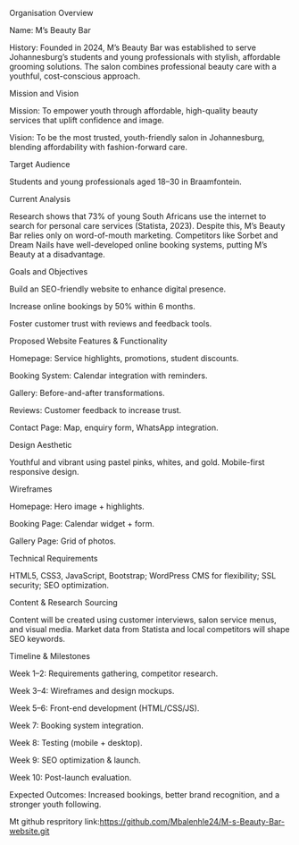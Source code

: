 Organisation Overview



Name: M’s Beauty Bar

History: Founded in 2024, M’s Beauty Bar was established to serve Johannesburg’s students and young professionals with stylish, affordable grooming solutions. The salon combines professional beauty care with a youthful, cost-conscious approach.



Mission and Vision



Mission: To empower youth through affordable, high-quality beauty services that uplift confidence and image.

Vision: To be the most trusted, youth-friendly salon in Johannesburg, blending affordability with fashion-forward care.



Target Audience



Students and young professionals aged 18–30 in Braamfontein.



Current Analysis



Research shows that 73% of young South Africans use the internet to search for personal care services (Statista, 2023). Despite this, M’s Beauty Bar relies only on word-of-mouth marketing. Competitors like Sorbet and Dream Nails have well-developed online booking systems, putting M’s Beauty at a disadvantage.



Goals and Objectives



Build an SEO-friendly website to enhance digital presence.



Increase online bookings by 50% within 6 months.



Foster customer trust with reviews and feedback tools.



Proposed Website Features \& Functionality



Homepage: Service highlights, promotions, student discounts.



Booking System: Calendar integration with reminders.



Gallery: Before-and-after transformations.



Reviews: Customer feedback to increase trust.



Contact Page: Map, enquiry form, WhatsApp integration.



Design Aesthetic



Youthful and vibrant using pastel pinks, whites, and gold. Mobile-first responsive design.



Wireframes



Homepage: Hero image + highlights.



Booking Page: Calendar widget + form.



Gallery Page: Grid of photos.



Technical Requirements



HTML5, CSS3, JavaScript, Bootstrap; WordPress CMS for flexibility; SSL security; SEO optimization.



Content \& Research Sourcing



Content will be created using customer interviews, salon service menus, and visual media. Market data from Statista and local competitors will shape SEO keywords.



Timeline \& Milestones



Week 1–2: Requirements gathering, competitor research.



Week 3–4: Wireframes and design mockups.



Week 5–6: Front-end development (HTML/CSS/JS).



Week 7: Booking system integration.



Week 8: Testing (mobile + desktop).



Week 9: SEO optimization \& launch.



Week 10: Post-launch evaluation.



Expected Outcomes: Increased bookings, better brand recognition, and a stronger youth following.

Mt github respritory link:https://github.com/Mbalenhle24/M-s-Beauty-Bar-website.git


